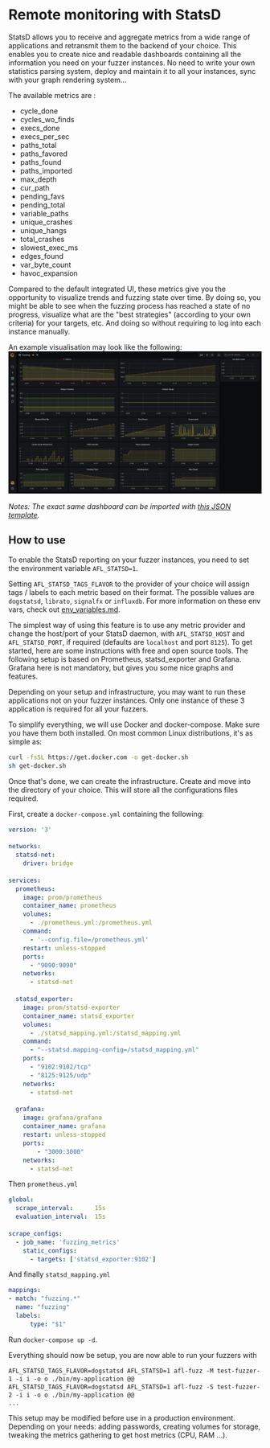 # Remote monitoring with StatsD

StatsD allows you to receive and aggregate metrics from a wide range of applications and retransmit them to the backend of your choice.
This enables you to create nice and readable dashboards containing all the information you need on your fuzzer instances.
No need to write your own statistics parsing system, deploy and maintain it to all your instances, sync with your graph rendering system...

The available metrics are :
- cycle_done
- cycles_wo_finds
- execs_done
- execs_per_sec
- paths_total
- paths_favored
- paths_found
- paths_imported
- max_depth
- cur_path
- pending_favs
- pending_total
- variable_paths
- unique_crashes
- unique_hangs
- total_crashes
- slowest_exec_ms
- edges_found
- var_byte_count
- havoc_expansion

Compared to the default integrated UI, these metrics give you the opportunity to visualize trends and fuzzing state over time.
By doing so, you might be able to see when the fuzzing process has reached a state of no progress, visualize what are the "best strategies"
(according to your own criteria) for your targets, etc. And doing so without requiring to log into each instance manually.

An example visualisation may look like the following:
![StatsD Grafana](resources/statsd-grafana.png)

*Notes: The exact same dashboard can be imported with [this JSON template](resources/grafana-afl++.json).*

## How to use

To enable the StatsD reporting on your fuzzer instances, you need to set the environment variable `AFL_STATSD=1`.

Setting `AFL_STATSD_TAGS_FLAVOR` to the provider of your choice will assign tags / labels to each metric based on their format.
The possible values are  `dogstatsd`, `librato`, `signalfx` or `influxdb`.
For more information on these env vars, check out [env_variables.md](env_variables.md).

The simplest way of using this feature is to use any metric provider and change the host/port of your StatsD daemon,
with `AFL_STATSD_HOST` and `AFL_STATSD_PORT`, if required (defaults are `localhost` and port `8125`).
To get started, here are some instructions with free and open source tools.
The following setup is based on Prometheus, statsd_exporter and Grafana.
Grafana here is not mandatory, but gives you some nice graphs and features.

Depending on your setup and infrastructure, you may want to run these applications not on your fuzzer instances.
Only one instance of these 3 application is required for all your fuzzers.

To simplify everything, we will use Docker and docker-compose.
Make sure you have them both installed. On most common Linux distributions, it's as simple as:

```sh
curl -fsSL https://get.docker.com -o get-docker.sh
sh get-docker.sh
```

Once that's done, we can create the infrastructure.
Create and move into the directory of your choice. This will store all the configurations files required.

First, create a `docker-compose.yml` containing the following:
```yml
version: '3'

networks:
  statsd-net:
    driver: bridge

services:
  prometheus:
    image: prom/prometheus
    container_name: prometheus
    volumes:
      - ./prometheus.yml:/prometheus.yml
    command:
      - '--config.file=/prometheus.yml'
    restart: unless-stopped
    ports:
      - "9090:9090"
    networks:
      - statsd-net

  statsd_exporter:
    image: prom/statsd-exporter
    container_name: statsd_exporter
    volumes:
      - ./statsd_mapping.yml:/statsd_mapping.yml
    command:
      - "--statsd.mapping-config=/statsd_mapping.yml"
    ports:
      - "9102:9102/tcp"
      - "8125:9125/udp"
    networks:
      - statsd-net
  
  grafana:
    image: grafana/grafana
    container_name: grafana
    restart: unless-stopped
    ports:
        - "3000:3000"
    networks:
      - statsd-net
```

Then `prometheus.yml`
```yml
global:
  scrape_interval:      15s
  evaluation_interval:  15s

scrape_configs:
  - job_name: 'fuzzing_metrics'
    static_configs:
      - targets: ['statsd_exporter:9102']
```

And finally `statsd_mapping.yml`
```yml 
mappings:
- match: "fuzzing.*"
  name: "fuzzing"
  labels:
      type: "$1"
```

Run `docker-compose up -d`.

Everything should now be setup, you are now able to run your fuzzers with

```
AFL_STATSD_TAGS_FLAVOR=dogstatsd AFL_STATSD=1 afl-fuzz -M test-fuzzer-1 -i i -o o ./bin/my-application @@
AFL_STATSD_TAGS_FLAVOR=dogstatsd AFL_STATSD=1 afl-fuzz -S test-fuzzer-2 -i i -o o ./bin/my-application @@
...
```

This setup may be modified before use in a production environment. Depending on your needs: adding passwords, creating volumes for storage,
tweaking the metrics gathering to get host metrics (CPU, RAM ...).
